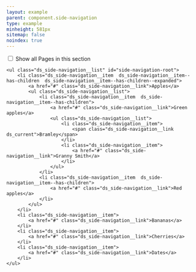 ```yaml
---
layout: example
parent: component.side-navigation
type: example
minheight: 581px
sitemap: false
noindex: true
---
```


<nav aria-label="Sections" class="ds_side-navigation" data-module="ds-side-navigation">
    <input type="checkbox" class="fully-hidden  js-toggle-side-navigation" id="show-side-navigation" aria-controls="side-navigation-root" />
    <label class="ds_side-navigation__expand  ds_link" for="show-side-navigation"><span class="visually-hidden">Show all</span> Pages in this section <span class="ds_side-navigation__expand-indicator"></span></label>

    <ul class="ds_side-navigation__list" id="side-navigation-root">
        <li class="ds_side-navigation__item  ds_side-navigation__item--has-children  ds_side-navigation__item--has-children--expanded">
            <a href="#" class="ds_side-navigation__link">Apples</a>
            <ul class="ds_side-navigation__list">
                <li class="ds_side-navigation__item  ds_side-navigation__item--has-children">
                    <a href="#" class="ds_side-navigation__link">Green apples</a>
                    <ul class="ds_side-navigation__list">
                        <li class="ds_side-navigation__item">
                            <span class="ds_side-navigation__link  ds_current">Bramley</span>
                        </li>
                        <li class="ds_side-navigation__item">
                            <a href="#" class="ds_side-navigation__link">Granny Smith</a>
                        </li>
                    </ul>
                </li>
                <li class="ds_side-navigation__item  ds_side-navigation__item--has-children">
                    <a href="#" class="ds_side-navigation__link">Red apples</a>
                </li>
            </ul>
        </li>
        <li class="ds_side-navigation__item">
            <a href="#" class="ds_side-navigation__link">Bananas</a>
        </li>
        <li class="ds_side-navigation__item">
            <a href="#" class="ds_side-navigation__link">Cherries</a>
        </li>
        <li class="ds_side-navigation__item">
            <a href="#" class="ds_side-navigation__link">Dates</a>
        </li>
    </ul>
</nav>
